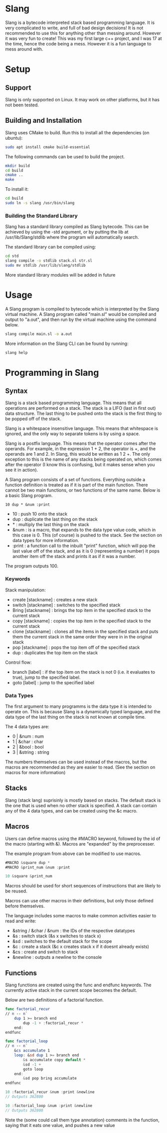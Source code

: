 # Slang

Slang is a bytecode interpreted stack based programming language. It is very complicated to write, and full of bad design decisions! It is not recommended to use this for anything other than messing around. However it was very fun to create! This was my first large c++ project, and I was 17 at the time, hence the code being a mess. However it is a fun language to mess around with.

# Setup
## Support
Slang is only supported on Linux. It may work on other platforms, but it has not been tested.
## Building and Installation
Slang uses CMake to build. Run this to install all the dependencies (on ubuntu):
```bash
sudo apt install cmake build-essential
```

The following commands can be used to build the project.

```bash
mkdir build
cd build
cmake ..
make
```

To install it:
```bash
cd build
sudo ln -s slang /usr/bin/slang
```

### Building the Standard Library
Slang has a standard library compiled as Slang bytecode. This can be achieved by using the -std argument, or by putting the lib at /usr/lib/Slang/stdlib where the program will automatically search.

The standard library can be compiled using:
```bash
cd std
slang compile -o stdlib stack.sl str.sl
sudo mv stdlib /usr/lib/slang/stdlib
```

More standard library modules will be added in future

# Usage

A Slang program is compiled to bytecode which is interpreted by the Slang virtual machine. A Slang program called "main.sl" would be compiled and output to "a.out", and then run by the virtual machine using the command below. 

```bash
slang compile main.sl -o a.out
```

More information on the Slang CLI can be found by running:
```bash
slang help
```

# Programming in Slang
## Syntax

Slang is a stack based programming language. This means that all operations are performed on a stack. The stack is a LIFO (last in first out) data structure. The last thing to be pushed onto the stack is the first thing to be popped off of the stack.

Slang is a whitespace insensitive language. This means that whitespace is ignored, and the only way to separate tokens is by using a space. 

Slang is a postfix language. This means that the operator comes after the operands. For example, in the expression 1 + 2, the operator is +, and the operands are 1 and 2. In Slang, this would be written as 1 2 +. The only exception to this is the name of any stacks being operated on, which comes after the operator (I know this is confusing, but it makes sense when you see it in action).

A Slang program consists of a set of functions. Everything outside a function definition is treated as if it is part of the main function. There cannot be two main functions, or two functions of the same name. Below is a basic Slang program.

```
10 dup * &num :print 
```
- 10 : push 10 onto the stack
- dup : duplicate the last thing on the stack
- \* : multiply the last thing on the stack
- &num : is a macro, that expands to the data type value code, which in this case is 0. This (of course) is pushed to the stack.  See the section on data types for more information.
- :print : a function call to the inbuilt "print" function, which will pop the last value off of the stack, and as it is 0 (representing a number) it pops another item off the stack and prints it as if it was a number.

The program outputs 100.

### Keywords
Stack manipulation:
- create [stackname] : creates a new stack
- switch [stackname] : switches to the specified stack
- Bring [stackname] : brings the top item in the specified stack to the current stack
- copy [stackname] : copies the top item in the specified stack to the current stack
- clone [stackname] : clones all the items in the specified stack and puts them the current stack in the same order they were in in the original stack
- pop [stackname] : pops the top item off of the specified stack
- dup : duplicates the top item on the stack

Control flow:
- branch [label] : if the top item on the stack is not 0 (i.e. it evaluates to true), jump to the specified label.
- goto [label] : jump to the specified label

### Data Types
The first argument to many programms is the data type it is intended to operate on. This is because Slang is a dynamically typed language, and the data type of the last thing on the stack is not known at compile time. 

The 4 data types are:
- 0 | &num : num
- 1 | &char : char
- 2 | &bool : bool
- 3 | &string : string

The numbers themselves can be used instead of the macros, but the macros are recommended as they are easier to read. (See the section on macros for more information)

## Stacks
Slang (stack lang) suprisinly is mostly based on stacks. The default stack is the one that is used when no other stack is specified. A stack can contain any of the 4 data types, and can be created using the &c macro.

## Macros
Users can define macros using the #MACRO keyword, followed by the id of the macro (starting with &). Macros are "expanded" by the preprocesser. 

The example program from above can be modified to use macros.
```swift
#MACRO &square dup *
#MACRO &print_num &num :print 

10 &square &print_num
```
Macros should be used for short sequences of instructions that are likely to be reused.

Macros can use other macros in their definitions, but only those defined before themselves.

The language includes some macros to make common activities easier to read and write:
- &string / &char / &num : the IDs of the respective datatypes
- &s : switch stack (&s x switches to stack x)
- &sd : switches to the default stack for the scope
- &c : create a stack (&c x creates stack x if it doesnt already exists)
- &cs : create and switch to stack
- &newline : outputs a newline to the console

## Functions
Slang functions are created using the func and endfunc keywords. The currently active stack in the current scope becomes the default. 

Below are two definitions of a factorial function.

```swift
func factorial_recur
// n -- n`
    dup 1 >= branch end
        dup -1 + :factorial_recur *
    end:
endfunc

func factorial_loop
// n -- n`
    &cs accumulate 1
    loop: &sd dup 1 >= branch end 
        &s accumulate copy default *
        &sd -1 +
        goto loop
    end:
        &sd pop bring accumulate
endfunc

10 :factorial_recur &num :print &newline
// Outputs 362800

10 :factorial_loop &num :print &newline
// Outputs 362800
```

Note the (some could call them type annotation) comments in the function, saying that it eats one value, and pushes a new value